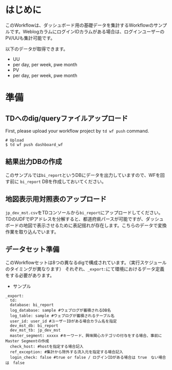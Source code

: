 # はじめに

このWorkflowは、ダッシュボード用の基礎データを集計するWorkflowのサンプルです。WeblogカラムにログインIDカラムがある場合は、ログインユーザーのPV/UUも集計可能です。

以下のデータが取得できます。
- UU
 - per day, per week, pwe month
- PV
 - per day, per week, pwe month

# 準備

## TDへのdig/queryファイルアップロード

First, please upload your workflow project by `td wf push` command.
```
# Upload
$ td wf push dashboard_wf
```

## 結果出力DBの作成

このサンプルでは`bi_report`というDBにデータを出力していますので、WFを回す前に `bi_report` DBを作成しておいてください。

## 地図表示用対照表のアップロード

`jp_dev_mst.csv`をTDコンソールから`bi_report`にアップロードしてください。
TDのUDFでIPアドレスを分解すると、都道府県パースが可能ですが、ダッシュボードの地図で表示させるために表記揺れが存在します。こちらのデータで変換作業を取り込んでいます。

## データセット準備

このWorkflowセットは8つの異なるdigで構成されています。（実行スケジュールのタイミングが異なります）
それぞれ、`_export:`にて環境におけるデータ定義をする必要があります。

- サンプル
```
_export:
  td:
  database: bi_report
  log_database: sample #ウェブログが蓄積されるDB名
  log_table: sample #ウェブログが蓄積されるテーブル名
  user_id: user_id #ユーザーIDがある場合カラム名を指定
  dev_mst_db: bi_report
  dev_mst_tb: jp_dev_mst
  master_segment: xxxxx #キーワード、興味関心カテゴリの付与をする場合、事前にMaster Segmentの作成
  check_host: #hostを指定する場合記入
  ref_exception: #集計から除外する流入元を指定する場合記入
  login_check: false #true or false / ログインIDがある場合は true　ない場合は　false
```
